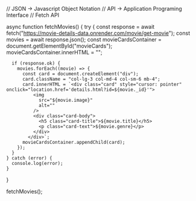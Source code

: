  // JSON -> Javascript Object Notation
// API -> Application Programing Interface
// Fetch API

async function fetchMovies() {
    try {
      const response = await fetch("https://movie-details-data.onrender.com/movie/get-movie");
      const movies = await response.json();
      const movieCardsContainer = document.getElementById("movieCards");
      movieCardsContainer.innerHTML = "";
  
      if (response.ok) {
        movies.forEach((movie) => {
          const card = document.createElement("div");
          card.className = "col-lg-3 col-md-4 col-sm-6 mb-4";
          card.innerHTML = `<div class="card" style="cursor: pointer" onclick="location.href='details.html?id=${movie._id}'">
              <img
                src="${movie.image}"
                alt=""
              />
              <div class="card-body">
                <h5 class="card-title">${movie.title}</h5>
                <p class="card-text">${movie.genre}</p>
              </div>
            </div>`;
          movieCardsContainer.appendChild(card);
        });
      }
    } catch (error) {
      console.log(error);
    }
  }
  
  fetchMovies();
